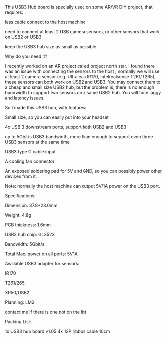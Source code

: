 This USB3 Hub board is specially used on some AR/VR DIY project, that requires: 

less cable connect to the host machine

need to connect at least 2 USB camera sensors, or other sensors that work on USB2 or USB3

keep the USB3 hub size as small as possible 


Why do you need it? 

I recently worked on an AR project called project north star. I found there was an issue with connecting the sensors to the host , normally we will use at least 2 camera sensor (e.g. Ultraleap IR170, Intelrealsense T261/T265), these sensors can both work on USB2 and USB3. You may connect them to a cheap and small size USB2 hub, but the problem is, there is no enough bandwidth to support two sensors on a same USB2 hub. You will face laggy and latency issues. 

So I made this USB3 hub, with features: 

Small size, so you can easily put into your headset

4x USB 3 downstream ports, support both USB2 and USB3

up to 5Gbit/s USB3 bandwidth, more than enough to support even three USB3 sensors at the same time

USB3 type C cable input

A cooling fan connector

An exposed soldering pad for 5V and GND, so you can possibly power other devices from it.

Note: normally the host machine can output 5V/1A power on the USB3 port. 



Specifications: 


Dimension: 37.8*23.0mm

Weight: 4.8g

PCB thickness: 1.6mm

USB3 hub chip: GL3523

Bandwidth: 5Gbit/s

Total Max. power on all ports: 5V1A


Available USB3 adapter for sensors:


IR170

T261/265

XR50/USB2

Planning: 
LM2 

contact me if there is one not on the list


Packing List:

1x USB3 hub board v1.05
4x 12P ribbon cable 10cm
